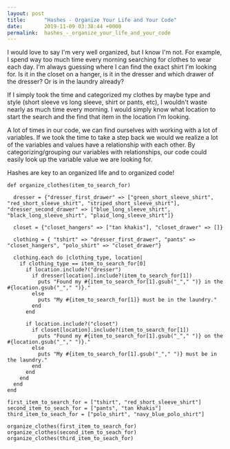 ```yaml
---
layout: post
title:      "Hashes - Organize Your Life and Your Code"
date:       2019-11-09 03:38:44 +0000
permalink:  hashes_-_organize_your_life_and_your_code
---
```



I would love to say I'm very well organized, but I know I'm not. For example, I spend way too much time every morning searching for clothes to  wear each day. I'm always guessing where I can find the exact shirt I'm looking for. Is it in the closet on a hanger, is it in the dresser and which drawer of the dresser? Or is in the laundry already?

If I simply took the time and categorized my clothes by maybe type and style (short sleeve vs long sleeve, shirt or pants, etc), I wouldn't waste nearly as much time every morning. I would simply know what location to start the search and the find that item in the location I'm looking. 

A lot of times in our code, we can find ourselves with working with a lot of variables. If we took the time to take a step back we would we realize a lot of the variables and values have a relationship with each other. By categorizing/grouping our variables with relationships, our code could easily look up the variable value we are looking for.

Hashes are key to an organized life and to organized code!

```
def organize_clothes(item_to_search_for)

  dresser = {"dresser_first_drawer" => ["green_short_sleeve_shirt", "red_short_sleeve_shirt", "striped_short_sleeve_shirt"], "dresser_second_drawer" => ["blue_long_sleeve_shirt", "black_long_sleeve_shirt", "plaid_long_sleeve_shirt"]}

  closet = {"closet_hangers" => ["tan khakis"], "closet_drawer" => []}

  clothing = { "tshirt" => "dresser_first_drawer", "pants" => "closet_hangers", "polo_shirt" => "closet_drawer"}

  clothing.each do |clothing_type, location|
    if clothing_type == item_to_search_for[0]
      if location.include?("dresser")
        if dresser[location].include?(item_to_search_for[1])
          puts "Found my #{item_to_search_for[1].gsub("_"," ")} in the #{location.gsub("_"," ")}."
        else
          puts "My #{item_to_search_for[1]} must be in the laundry."
        end
      end

      if location.include?("closet")
        if closet[location].include?(item_to_search_for[1])
          puts "Found my #{item_to_search_for[1].gsub("_"," ")} on the #{location.gsub("_"," ")}."
        else
          puts "My #{item_to_search_for[1].gsub("_"," ")} must be in the laundry."
        end      
      end      
    end
  end
end

first_item_to_search_for = ["tshirt", "red_short_sleeve_shirt"]
second_item_to_seach_for = ["pants", "tan khakis"]
third_item_to_seach_for = ["polo_shirt", "navy_blue_polo_shirt"]

organize_clothes(first_item_to_search_for)
organize_clothes(second_item_to_seach_for)
organize_clothes(third_item_to_seach_for)
```

